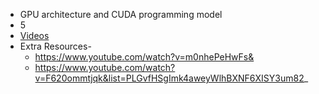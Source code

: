 * GPU architecture and CUDA programming model
* 5
* [Videos](https://www.youtube.com/playlist?list=PL4csFsJQIR-hUz9V1cpK-vCUuJte6UN7U)
* Extra Resources-
  * https://www.youtube.com/watch?v=m0nhePeHwFs&
  * https://www.youtube.com/watch?v=F620ommtjqk&list=PLGvfHSgImk4aweyWlhBXNF6XISY3um82_
